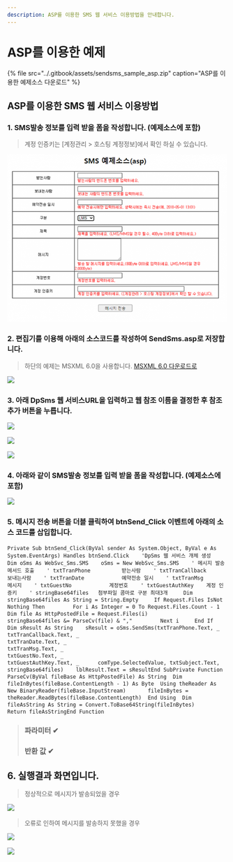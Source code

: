 ```yaml
---
description: ASP를 이용한 SMS 웹 서비스 이용방법을 안내합니다.
---
```


# ASP를 이용한 예제

{% file src="../.gitbook/assets/sendsms\_sample\_asp.zip" caption="ASP를 이용한 예제소스 다운로드" %}

## ASP를 이용한 SMS 웹 서비스 이용방법 <a id="asp-net-vb-sms"></a>

### 1. SMS발송 정보를 입력 받을 폼을 작성합니다. \(예제소스에 포함\) <a id="1-visual-studio-net"></a>

> 계정 인증키는 \[계정관리 &gt; 호스팅 계정정보\]에서 확인 하실 수 있습니다.​

![](../.gitbook/assets/asp_1.png)

### 2. 편집기를 이용해 아래의 소스코드를 작성하여 SendSms.asp로 저장합니다. <a id="2"></a>

> 하단의 예제는 MSXML 6.0을 사용합니다.                                                   [MSXML 6.0 다운로드로](https://www.microsoft.com/ko-kr/download/search.aspx?q=MSXML)

![](https://gblobscdn.gitbook.com/assets%2F-Mi_8LPPppX55FEwiSXr%2Fsync%2F66cdde2efe8e0c9368d075815e2cb8f45f6d850a.png?alt=media)

### 3. 아래 DpSms 웹 서비스URL을 입력하고 웹 참조 이름을 결정한 후 참조 추가 버튼을 누릅니다. <a id="3-dpsms-url"></a>

![](https://gblobscdn.gitbook.com/assets%2F-Mi_8LPPppX55FEwiSXr%2Fsync%2F4517d083a8d8548f9fda0307ccca85202476595c.png?alt=media)

![](https://gblobscdn.gitbook.com/assets%2F-Mi_8LPPppX55FEwiSXr%2F-MitoNE6xKzssr5Wb6cr%2F-MitwdcIisH9mclwajmP%2Fasp_vb_4.png?alt=media&token=6949d097-c82d-4ea0-b54b-bb8519a3242e)

![](https://gblobscdn.gitbook.com/assets%2F-Mi_8LPPppX55FEwiSXr%2Fsync%2F51d879f67585608d54341494d31f8647e8cf9ccd.png?alt=media)

### 4. 아래와 같이 SMS발송 정보를 입력 받을 폼을 작성합니다. \(예제소스에 포함\) <a id="4-sms"></a>

![](https://gblobscdn.gitbook.com/assets%2F-Mi_8LPPppX55FEwiSXr%2Fsync%2F51aedfcb9a0bc76de049861307aac8852024862b.png?alt=media)

### 5. 메시지 전송 버튼을 더블 클릭하여 btnSend\_Click 이벤트에 아래의 소스 코드를 삽입합니다. <a id="5-btnsend_click"></a>

```text
Private Sub btnSend_Click(ByVal sender As System.Object, ByVal e As System.EventArgs) Handles btnSend.Click    'DpSms 웹 서비스 개체 생성    Dim oSms As WebSvc_Sms.SMS    oSms = New WebSvc_Sms.SMS​    ' 메시지 발송   메서드 호출    ' txtTranPhone          받는사람    ' txtTranCallback      보내는사람    ' txtTranDate            예약전송 일시    ' txtTranMsg            메시지    ' txtGuestNo            계정번호    ' txtGuestAuthKey    계정 인증키    ' stringBase64files   첨부파일 콤마로 구분 최대3개​     Dim stringBase64files As String = String.Empty     If Request.Files IsNot Nothing Then         For i As Integer = 0 To Request.Files.Count - 1            Dim file As HttpPostedFile = Request.Files(i)            stringBase64files &= ParseCv(file) & ","         Next i     End If​    Dim sResult As String    sResult = oSms.SendSms(txtTranPhone.Text, _                                        txtTranCallback.Text, _                                        txtTranDate.Text, _                                        txtTranMsg.Text, _                                        txtGuestNo.Text, _                                        txtGuestAuthKey.Text, _      comType.SelectedValue, txtSubject.Text, stringBase64files)​    lblResult.Text = sResultEnd Sub​Private Function ParseCv(ByVal fileBase As HttpPostedFile) As String​  Dim fileInBytes(fileBase.ContentLength - 1) As Byte  Using theReader As New BinaryReader(fileBase.InputStream)       fileInBytes = theReader.ReadBytes(fileBase.ContentLength)  End Using  Dim fileAsString As String = Convert.ToBase64String(fileInBytes)     Return fileAsStringEnd Function
```

> ### **파라미터** ✔ <a id="undefined"></a>
>
> ### **반환 값** ✔ <a id="undefined-1"></a>

## 6. 실행결과 화면입니다. <a id="6"></a>

> 정상적으로 메시지가 발송되었을 경우

![](https://gblobscdn.gitbook.com/assets%2F-Mi_8LPPppX55FEwiSXr%2F-MitjzRZvtLoYKG1sP4Z%2F-MitkuNWdiRRkQoDnWrV%2Faspnet_8.png?alt=media&token=86418e41-759c-4c63-856a-4843f26b554b)

> 오류로 인하여 메시지를 발송하지 못했을 경우

![](https://gblobscdn.gitbook.com/assets%2F-Mi_8LPPppX55FEwiSXr%2F-MitjzRZvtLoYKG1sP4Z%2F-MitkuNXMMyJJ4oWr20t%2Faspnet_9.png?alt=media&token=ba1fbb17-ff42-4c12-bb6f-e21a9dc04729)

![](https://gblobscdn.gitbook.com/assets%2F-Mi_8LPPppX55FEwiSXr%2F-MitjzRZvtLoYKG1sP4Z%2F-MitkuNYhpaUzYrDQ2nf%2Faspnet_10.png?alt=media&token=a4aa77e4-bf0f-4081-aaeb-60dc11c2ae24)

